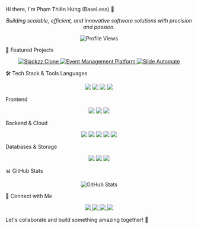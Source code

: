 Hi there, I'm Phạm Thiên Hưng (BaseLess) 👋
<p align="center"> <em>Building scalable, efficient, and innovative software solutions with precision and passion.</em> </p> <p align="center"> <img src="https://komarev.com/ghpvc/?username=bas3l3ss&label=Profile%20views&color=0e75b6&style=flat" alt="Profile Views" /> </p>
🚀 Featured Projects
<p align="center"> <a href="https://github.com/Bas3L3ss/slackzz-clone"> <img src="https://img.shields.io/badge/-Slackzz%20Clone-FF4785?style=for-the-badge&logo=slack&logoColor=white" alt="Slackzz Clone" /> </a> <a href="https://github.com/Bas3L3ss/event-management-platform"> <img src="https://img.shields.io/badge/-Event%20Management%20Platform-0A66C2?style=for-the-badge&logo=eventbrite&logoColor=white" alt="Event Management Platform" /> </a> <a href="https://github.com/Bas3L3ss/slide-automate"> <img src="https://img.shields.io/badge/-Slide%20Automate-0F52BA?style=for-the-badge&logo=google-slides&logoColor=white" alt="Slide Automate" /> </a> </p>
🛠️ Tech Stack & Tools
Languages
<p align="center"> <img src="https://img.shields.io/badge/-JavaScript-F7DF1E?style=flat-square&logo=javascript&logoColor=black" /> <img src="https://img.shields.io/badge/-TypeScript-3178C6?style=flat-square&logo=typescript&logoColor=white" /> <img src="https://img.shields.io/badge/-Python-3776AB?style=flat-square&logo=python&logoColor=white" /> <img src="https://img.shields.io/badge/-C%23-239120?style=flat-square&logo=c-sharp&logoColor=white" /> </p>
Frontend
<p align="center"> <img src="https://img.shields.io/badge/-React-61DAFB?style=flat-square&logo=react&logoColor=black" /> <img src="https://img.shields.io/badge/-Next.js-000000?style=flat-square&logo=next.js&logoColor=white" /> <img src="https://img.shields.io/badge/-Tailwind%20CSS-38B2AC?style=flat-square&logo=tailwind-css&logoColor=white" /> </p>
Backend & Cloud
<p align="center"> <img src="https://img.shields.io/badge/-Node.js-339933?style=flat-square&logo=node.js&logoColor=white" /> <img src="https://img.shields.io/badge/-Django-092E20?style=flat-square&logo=django&logoColor=white" /> <img src="https://img.shields.io/badge/-AWS-232F3E?style=flat-square&logo=amazon-aws&logoColor=white" /> <img src="https://img.shields.io/badge/-Docker-2496ED?style=flat-square&logo=docker&logoColor=white" /> <img src="https://img.shields.io/badge/-Kubernetes-326CE5?style=flat-square&logo=kubernetes&logoColor=white" /> </p>
Databases & Storage
<p align="center"> <img src="https://img.shields.io/badge/-PostgreSQL-336791?style=flat-square&logo=postgresql&logoColor=white" /> <img src="https://img.shields.io/badge/-MongoDB-47A248?style=flat-square&logo=mongodb&logoColor=white" /> <img src="https://img.shields.io/badge/-Redis-DC382D?style=flat-square&logo=redis&logoColor=white" /> </p>
📊 GitHub Stats
<p align="center"> <img src="https://github-readme-stats.vercel.app/api/top-langs?username=bas3l3ss&show_icons=true&locale=en&layout=compact&theme=radical" alt="GitHub Stats" /> </p>
🤝 Connect with Me
<p align="center"> <a href="https://dev.to/bas3l3ss"> <img src="https://img.shields.io/badge/-DEV.to-0A0A0A?style=for-the-badge&logo=dev.to&logoColor=white" /> </a> <a href="https://www.linkedin.com/in/thien-hung-pham-4272372b6/"> <img src="https://img.shields.io/badge/-LinkedIn-0077B5?style=for-the-badge&logo=linkedin&logoColor=white" /> </a> <a href="https://stackoverflow.com/users/29281578/thien-hung-pham"> <img src="https://img.shields.io/badge/-Stack%20Overflow-FE7A16?style=for-the-badge&logo=stack-overflow&logoColor=white" /> </a> <a href="https://leetcode.com/u/BaseLess_0609/"> <img src="https://img.shields.io/badge/-LeetCode-FFA116?style=for-the-badge&logo=leetcode&logoColor=black" /> </a> </p>
Let's collaborate and build something amazing together! 🚀
